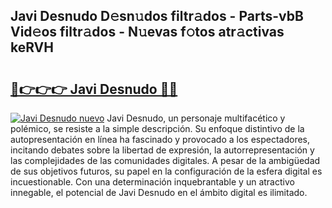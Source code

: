 ## Javi Desnudo D𝚎sn𝚞dos filtr𝚊dos - Parts-vbB Vid𝚎os filtr𝚊dos - N𝚞evas f𝚘tos atr𝚊ctivas keRVH

# <h2><a href="http://mb041m0.tromn.icu/?c=Javi+Desnudo">🔗👉👉👉 Javi Desnudo 🔗🔗</a></h2>

[![Javi Desnudo nuevo](https://i.imgur.com/pEAQMta.gif)](http://mb041m0.tromn.icu/?c=Javi+Desnudo)
Javi Desnudo, un personaje multifacético y polémico, se resiste a la simple descripción. Su enfoque distintivo de la autopresentación en línea ha fascinado y provocado a los espectadores, incitando debates sobre la libertad de expresión, la autorrepresentación y las complejidades de las comunidades digitales. A pesar de la ambigüedad de sus objetivos futuros, su papel en la configuración de la esfera digital es incuestionable. Con una determinación inquebrantable y un atractivo innegable, el potencial de Javi Desnudo en el ámbito digital es ilimitado.
